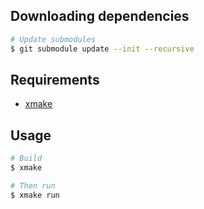 ## Downloading dependencies

```bash
# Update submodules
$ git submodule update --init --recursive
```

## Requirements

- [xmake](https://xmake.io/)

## Usage

```bash
# Build
$ xmake

# Then run
$ xmake run
```
